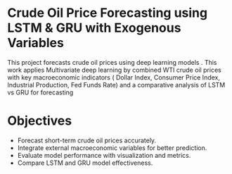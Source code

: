 # Crude Oil Price Forecasting using LSTM & GRU with Exogenous Variables

This project forecasts crude oil prices using deep learning models .
This work applies Multivariate deep learning by combined WTI crude oil prices with key macroeconomic indicators ( Dollar Index, Consumer Price Index, Industrial Production, Fed Funds Rate) and a comparative analysis of LSTM vs GRU for forecasting

# Objectives

- Forecast short-term crude oil prices accurately.
- Integrate external macroeconomic variables for better prediction.
- Evaluate model performance with visualization and metrics.
- Compare LSTM and GRU model effectiveness.
